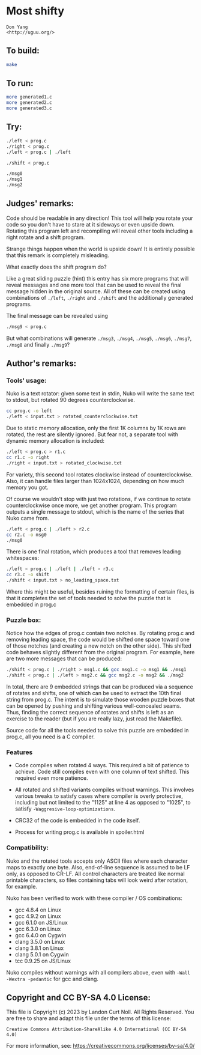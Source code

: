 # Most shifty

    Don Yang  
    <http://uguu.org/>

## To build:

```sh
make
```

## To run:

```sh
more generated1.c
more generated2.c
more generated3.c
```

## Try:

```sh
./left < prog.c
./right < prog.c
./left < prog.c | ./left

./shift < prog.c

./msg0
./msg1
./msg2
```

## Judges' remarks:

Code should be readable in any direction! This tool will help you rotate your
code so you don't have to stare at it sideways or even upside down. Rotating
this program left and recompiling will reveal other tools including a right rotate
and a shift program.

Strange things happen when the world is upside down! It is entirely possible
that this remark is completely misleading.

What exactly does the shift program do?

Like a great sliding puzzle (hint) this entry has six more programs that will
reveal messages and one more tool that can be used to reveal the final message
hidden in the original source.  All of these can be created using combinations
of `./left`, `./right` and `./shift` and the additionally generated programs.

The final message can be revealed using

```sh
./msg9 < prog.c
```

But what combinations will generate `./msg3`, `./msg4`, `./msg5`, `./msg6`,
`./msg7`, `./msg8` and finally `./msg9`?

## Author's remarks:

### Tools' usage:

Nuko is a text rotator: given some text in stdin, Nuko will write the
same text to stdout, but rotated 90 degrees counterclockwise.

```sh
cc prog.c -o left
./left < input.txt > rotated_counterclockwise.txt
```

Due to static memory allocation, only the first 1K columns by 1K rows
are rotated, the rest are silently ignored.  But fear not, a separate
tool with dynamic memory allocation is included:

```sh
./left < prog.c > r1.c
cc r1.c -o right
./right < input.txt > rotated_clockwise.txt
```

For variety, this second tool rotates clockwise instead of
counterclockwise.  Also, it can handle files larger than 1024x1024,
depending on how much memory you got.

Of course we wouldn't stop with just two rotations, if we continue to
rotate counterclockwise once more, we get another program.  This
program outputs a single message to stdout, which is the name of the
series that Nuko came from.

```sh
./left < prog.c | ./left > r2.c
cc r2.c -o msg0
./msg0
```

There is one final rotation, which produces a tool that removes
leading whitespaces:

```sh
./left < prog.c | ./left | ./left > r3.c
cc r3.c -o shift
./shift < input.txt > no_leading_space.txt
```

Where this might be useful, besides ruining the formatting of certain
files, is that it completes the set of tools needed to solve the
puzzle that is embedded in prog.c

### Puzzle box:

Notice how the edges of prog.c contain two notches.  By rotating
prog.c and removing leading space, the code would be shifted one space
toward one of those notches (and creating a new notch on the other
side).  This shifted code behaves slightly different from the original
program.  For example, here are two more messages that can be
produced:

```sh
./shift < prog.c | ./right > msg1.c && gcc msg1.c -o msg1 && ./msg1
./shift < prog.c | ./left > msg2.c && gcc msg2.c -o msg2 && ./msg2
```

In total, there are 9 embedded strings that can be produced via a
sequence of rotates and shifts, one of which can be used to extract
the 10th final string from prog.c.  The intent is to simulate those
wooden puzzle boxes that can be opened by pushing and shifting various
well-concealed seams.  Thus, finding the correct sequence of rotates
and shifts is left as an exercise to the reader (but if you are really
lazy, just read the Makefile).

Source code for all the tools needed to solve this puzzle are embedded
in prog.c, all you need is a C compiler.

### Features

- Code compiles when rotated 4 ways.  This required a bit of patience to
achieve.  Code still compiles even with one column of text shifted.  This
required even more patience.

- All rotated and shifted variants compiles without warnings.  This involves
various tweaks to satisfy cases where compiler is overly protective, including
but not limited to the "1125" at line 4 as opposed to "1025", to satisfy
`-Waggresive-loop-optimizations`.

- CRC32 of the code is embedded in the code itself.

- Process for writing prog.c is available in spoiler.html

### Compatibility:

Nuko and the rotated tools accepts only ASCII files where each
character maps to exactly one byte.  Also, end-of-line sequence is
assumed to be LF only, as opposed to CR-LF.  All control characters
are treated like normal printable characters, so files containing tabs
will look weird after rotation, for example.

Nuko has been verified to work with these compiler / OS combinations:

- gcc 4.8.4 on Linux
- gcc 4.9.2 on Linux
- gcc 6.1.0 on JS/Linux
- gcc 6.3.0 on Linux
- gcc 6.4.0 on Cygwin
- clang 3.5.0 on Linux
- clang 3.8.1 on Linux
- clang 5.0.1 on Cygwin
- tcc 0.9.25 on JS/Linux

Nuko compiles without warnings with all compilers above, even with
`-Wall -Wextra -pedantic` for gcc and clang.

## Copyright and CC BY-SA 4.0 License:

This file is Copyright (c) 2023 by Landon Curt Noll.  All Rights Reserved.
You are free to share and adapt this file under the terms of this license:

    Creative Commons Attribution-ShareAlike 4.0 International (CC BY-SA 4.0)

For more information, see: https://creativecommons.org/licenses/by-sa/4.0/
